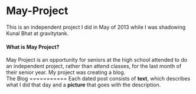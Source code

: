 May-Project
===========
This is an independent project I did in May of 2013 while I was shadowing Kunal Bhat at gravitytank.<br>
<h4>What is May Project?</h4>
May Project is an opportunity for seniors at the high school attended to do an independent project, rather than attend classes,
for the last month of their senior year. My project was creating a blog.<br>
The Blog
===========
Each dated post consists of <b>text</b>, which describes what I did that day and a <b>picture</b> that goes with the description. 
